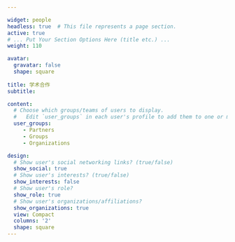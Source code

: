 ```yaml
---

widget: people
headless: true  # This file represents a page section.
active: true
# ... Put Your Section Options Here (title etc.) ...
weight: 110

avatar:
  gravatar: false
  shape: square
  
title: 学术合作
subtitle:

content:
  # Choose which groups/teams of users to display.
  #   Edit `user_groups` in each user's profile to add them to one or more of these groups.
  user_groups:
     - Partners
     - Groups
     - Organizations

design:
  # Show user's social networking links? (true/false)
  show_social: true
  # Show user's interests? (true/false)
  show_interests: false
  # Show user's role?
  show_role: true
  # Show user's organizations/affiliations?
  show_organizations: true
  view: Compact
  columns: '2'
  shape: square
---
```

